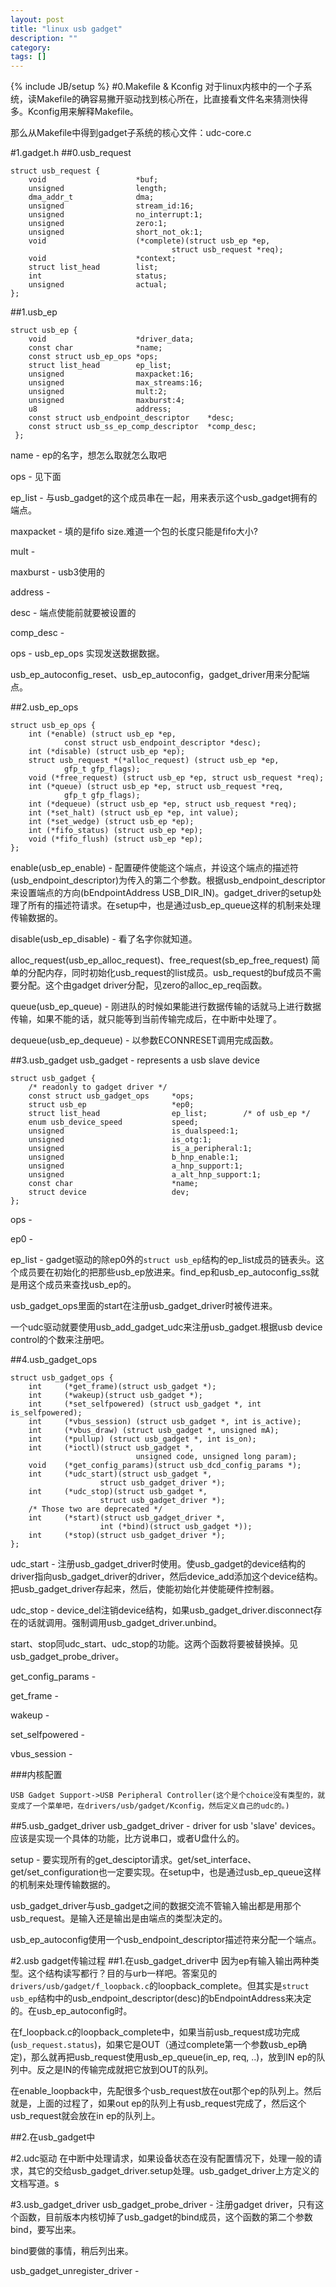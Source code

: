 ```yaml
---
layout: post
title: "linux usb gadget"
description: ""
category: 
tags: []
---
```

{% include JB/setup %}
#0.Makefile & Kconfig
对于linux内核中的一个子系统，读Makefile的确容易撇开驱动找到核心所在，比直接看文件名来猜测快得多。Kconfig用来解释Makefile。

那么从Makefile中得到gadget子系统的核心文件：udc-core.c

#1.gadget.h
##0.usb_request

    struct usb_request {
        void                    *buf;
        unsigned                length;
        dma_addr_t              dma;
        unsigned                stream_id:16;
        unsigned                no_interrupt:1;
        unsigned                zero:1;
        unsigned                short_not_ok:1;
        void                    (*complete)(struct usb_ep *ep,
                                        struct usb_request *req);
        void                    *context;
        struct list_head        list;
        int                     status;
        unsigned                actual;
    };

##1.usb_ep

    struct usb_ep { 
        void                    *driver_data;
        const char              *name;
        const struct usb_ep_ops *ops;
        struct list_head        ep_list;
        unsigned                maxpacket:16;
        unsigned                max_streams:16;
        unsigned                mult:2;  
        unsigned                maxburst:4;
        u8                      address;
        const struct usb_endpoint_descriptor    *desc;
        const struct usb_ss_ep_comp_descriptor  *comp_desc;
     };

name - ep的名字，想怎么取就怎么取吧

ops - 见下面

ep_list - 与usb_gadget的这个成员串在一起，用来表示这个usb_gadget拥有的端点。

maxpacket - 填的是fifo size.难道一个包的长度只能是fifo大小?

mult - 

maxburst - usb3使用的

address - 

desc - 端点使能前就要被设置的

comp_desc - 

ops - usb_ep_ops 实现发送数据数据。

usb_ep_autoconfig_reset、usb_ep_autoconfig，gadget_driver用来分配端点。

##2.usb_ep_ops

    struct usb_ep_ops {
        int (*enable) (struct usb_ep *ep,
                const struct usb_endpoint_descriptor *desc);
        int (*disable) (struct usb_ep *ep);
        struct usb_request *(*alloc_request) (struct usb_ep *ep,
                gfp_t gfp_flags);
        void (*free_request) (struct usb_ep *ep, struct usb_request *req);
        int (*queue) (struct usb_ep *ep, struct usb_request *req,
                gfp_t gfp_flags);
        int (*dequeue) (struct usb_ep *ep, struct usb_request *req);
        int (*set_halt) (struct usb_ep *ep, int value);
        int (*set_wedge) (struct usb_ep *ep);
        int (*fifo_status) (struct usb_ep *ep);
        void (*fifo_flush) (struct usb_ep *ep);
    };

enable(usb_ep_enable) - 配置硬件使能这个端点，并设这个端点的描述符(usb_endpoint_descriptor)为传入的第二个参数。根据usb_endpoint_descriptor来设置端点的方向(bEndpointAddress USB_DIR_IN)。gadget_driver的setup处理了所有的描述符请求。在setup中，也是通过usb_ep_queue这样的机制来处理传输数据的。

disable(usb_ep_disable) - 看了名字你就知道。

alloc_request(usb_ep_alloc_request)、free_request(sb_ep_free_request) 简单的分配内存，同时初始化usb_request的list成员。usb_request的buf成员不需要分配。这个由gadget driver分配，见zero的alloc_ep_req函数。

queue(usb_ep_queue) - 刚进队的时候如果能进行数据传输的话就马上进行数据传输，如果不能的话，就只能等到当前传输完成后，在中断中处理了。

dequeue(usb_ep_dequeue) - 以参数ECONNRESET调用完成函数。

##3.usb_gadget
usb_gadget - represents a usb slave device

    struct usb_gadget { 
        /* readonly to gadget driver */
        const struct usb_gadget_ops     *ops;
        struct usb_ep                   *ep0;
        struct list_head                ep_list;        /* of usb_ep */
        enum usb_device_speed           speed;
        unsigned                        is_dualspeed:1;
        unsigned                        is_otg:1;
        unsigned                        is_a_peripheral:1;
        unsigned                        b_hnp_enable:1;
        unsigned                        a_hnp_support:1;
        unsigned                        a_alt_hnp_support:1;
        const char                      *name;
        struct device                   dev;
    };

ops - 

ep0 - 

ep_list - gadget驱动的除ep0外的`struct usb_ep`结构的ep_list成员的链表头。这个成员要在初始化的把那些usb_ep放进来。find_ep和usb_ep_autoconfig_ss就是用这个成员来查找usb_ep的。

usb_gadget_ops里面的start在注册usb_gadget_driver时被传进来。

一个udc驱动就要使用usb_add_gadget_udc来注册usb_gadget.根据usb device control的个数来注册吧。

##4.usb_gadget_ops

    struct usb_gadget_ops {
        int     (*get_frame)(struct usb_gadget *);
        int     (*wakeup)(struct usb_gadget *);
        int     (*set_selfpowered) (struct usb_gadget *, int is_selfpowered);
        int     (*vbus_session) (struct usb_gadget *, int is_active);
        int     (*vbus_draw) (struct usb_gadget *, unsigned mA);
        int     (*pullup) (struct usb_gadget *, int is_on);
        int     (*ioctl)(struct usb_gadget *,
                                unsigned code, unsigned long param);
        void    (*get_config_params)(struct usb_dcd_config_params *);
        int     (*udc_start)(struct usb_gadget *,
                        struct usb_gadget_driver *);
        int     (*udc_stop)(struct usb_gadget *,
                        struct usb_gadget_driver *);
        /* Those two are deprecated */
        int     (*start)(struct usb_gadget_driver *,
                        int (*bind)(struct usb_gadget *));
        int     (*stop)(struct usb_gadget_driver *);
    };

udc_start - 注册usb_gadget_driver时使用。使usb_gadget的device结构的driver指向usb_gadget_driver的driver，然后device_add添加这个device结构。把usb_gadget_driver存起来，然后，使能初始化并使能硬件控制器。

udc_stop - device_del注销device结构，如果usb_gadget_driver.disconnect存在的话就调用。强制调用usb_gadget_driver.unbind。

start、stop同udc_start、udc_stop的功能。这两个函数将要被替换掉。见usb_gadget_probe_driver。

get_config_params - 

get_frame -

wakeup -

set_selfpowered -

vbus_session - 

###内核配置

    USB Gadget Support->USB Peripheral Controller(这个是个choice没有类型的，就变成了一个菜单吧，在drivers/usb/gadget/Kconfig，然后定义自己的udc的。)

##5.usb_gadget_driver
usb_gadget_driver - driver for usb 'slave' devices。应该是实现一个具体的功能，比方说串口，或者U盘什么的。

setup - 要实现所有的get_desciptor请求。get/set_interface、get/set_configuration也一定要实现。在setup中，也是通过usb_ep_queue这样的机制来处理传输数据的。

usb_gadget_driver与usb_gadget之间的数据交流不管输入输出都是用那个usb_request。是输入还是输出是由端点的类型决定的。

usb_ep_autoconfig使用一个usb_endpoint_descriptor描述符来分配一个端点。

#2.usb gadget传输过程
##1.在usb_gadget_driver中
因为ep有输入输出两种类型。这个结构读写都行？目的与urb一样吧。答案见的`drivers/usb/gadget/f_loopback.c`的loopback_complete。但其实是`struct usb_ep`结构中的usb_endpoint_descriptor(desc)的bEndpointAddress来决定的。在usb_ep_autoconfig时。

在f_loopback.c的loopback_complete中，如果当前usb_request成功完成(`usb_request.status`)，如果它是OUT（通过complete第一个参数usb_ep确定)，那么就再把usb_request使用usb_ep_queue(in_ep, req, ..)，放到IN ep的队列中。反之是IN的传输完成就把它放到OUT的队列。

在enable_loopback中，先配很多个usb_request放在out那个ep的队列上。然后就是，上面的过程了，如果out ep的队列上有usb_request完成了，然后这个usb_request就会放在in ep的队列上。

##2.在usb_gadget中


#2.udc驱动
在中断中处理请求，如果设备状态在没有配置情况下，处理一般的请求，其它的交给usb_gadget_driver.setup处理。usb_gadget_driver上方定义的文档写道。s

#3.usb_gadget_driver
usb_gadget_probe_driver - 注册gadget driver，只有这个函数，目前版本内核切掉了usb_gadget的bind成员，这个函数的第二个参数bind，要写出来。

bind要做的事情，稍后列出来。

usb_gadget_unregister_driver -
